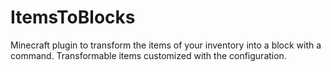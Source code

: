 # ItemsToBlocks
Minecraft plugin to transform the items of your inventory into a block with a command. Transformable items customized with the configuration. 
